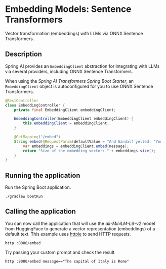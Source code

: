 # Embedding Models: Sentence Transformers

Vector transformation (embeddings) with LLMs via ONNX Sentence Transformers.

## Description

Spring AI provides an `EmbeddingClient` abstraction for integrating with LLMs via several providers, including ONNX Sentence Transformers.

When using the _Spring AI Transformers Spring Boot Starter_, an `EmbeddingClient` object is autoconfigured for you to use ONNX Sentence Transformers.

```java
@RestController
class EmbeddingController {
    private final EmbeddingClient embeddingClient;

    EmbeddingController(EmbeddingClient embeddingClient) {
        this.embeddingClient = embeddingClient;
    }

    @GetMapping("/embed")
    String embed(@RequestParam(defaultValue = "And Gandalf yelled: 'You shall not pass!'") String message) {
        var embeddings = embeddingClient.embed(message);
        return "Size of the embedding vector: " + embeddings.size();
    }
}
```

## Running the application

Run the Spring Boot application.

```shell
./gradlew bootRun
```

## Calling the application

You can now call the application that will use the _all-MiniLM-L6-v2_ model from HuggingFace to generate a vector representation (embeddings) of a default text.
This example uses [httpie](https://httpie.io) to send HTTP requests.

```shell
http :8080/embed
```

Try passing your custom prompt and check the result.

```shell
http :8080/embed message=="The capital of Italy is Rome"
```
